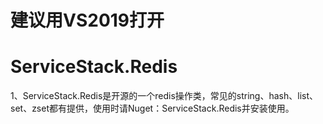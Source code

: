 ﻿# 建议用VS2019打开
 # ServiceStack.Redis
1、ServiceStack.Redis是开源的一个redis操作类，常见的string、hash、list、set、zset都有提供，使用时请Nuget：ServiceStack.Redis并安装使用。
